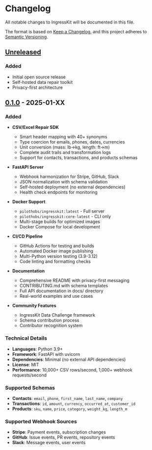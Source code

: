 # Changelog

All notable changes to IngressKit will be documented in this file.

The format is based on [Keep a Changelog](https://keepachangelog.com/en/1.0.0/),
and this project adheres to [Semantic Versioning](https://semver.org/spec/v2.0.0.html).

## [Unreleased]

### Added
- Initial open source release
- Self-hosted data repair toolkit
- Privacy-first architecture

## [0.1.0] - 2025-01-XX

### Added
- **CSV/Excel Repair SDK**
  - Smart header mapping with 40+ synonyms
  - Type coercion for emails, phones, dates, currencies
  - Unit conversion (mass: lb→kg, length: ft→m)
  - Complete audit trails and transformation logs
  - Support for contacts, transactions, and products schemas

- **FastAPI Server**
  - Webhook harmonization for Stripe, GitHub, Slack
  - JSON normalization with schema validation
  - Self-hosted deployment (no external dependencies)
  - Health check endpoints for monitoring

- **Docker Support**
  - `pilothobs/ingresskit:latest` - Full server
  - `pilothobs/ingresskit:core-latest` - CLI only
  - Multi-stage builds for optimized images
  - Docker Compose for local development

- **CI/CD Pipeline**
  - GitHub Actions for testing and builds
  - Automated Docker image publishing
  - Multi-Python version testing (3.9-3.12)
  - Code linting and formatting checks

- **Documentation**
  - Comprehensive README with privacy-first messaging
  - CONTRIBUTING.md with schema templates
  - Full API documentation in docs/ directory
  - Real-world examples and use cases

- **Community Features**
  - IngressKit Data Challenge framework
  - Schema contribution process
  - Contributor recognition system

### Technical Details
- **Languages**: Python 3.9+
- **Framework**: FastAPI with uvicorn
- **Dependencies**: Minimal (no external API dependencies)
- **License**: MIT
- **Performance**: 10,000+ CSV rows/second, 1,000+ webhook requests/second

### Supported Schemas
- **Contacts**: `email`, `phone`, `first_name`, `last_name`, `company`
- **Transactions**: `id`, `amount`, `currency`, `occurred_at`, `customer_id`
- **Products**: `sku`, `name`, `price`, `category`, `weight_kg`, `length_m`

### Supported Webhook Sources
- **Stripe**: Payment events, subscription changes
- **GitHub**: Issue events, PR events, repository events
- **Slack**: Message events, user events

[Unreleased]: https://github.com/pilothobs/ingresskit/compare/v0.1.0...HEAD
[0.1.0]: https://github.com/pilothobs/ingresskit/releases/tag/v0.1.0
